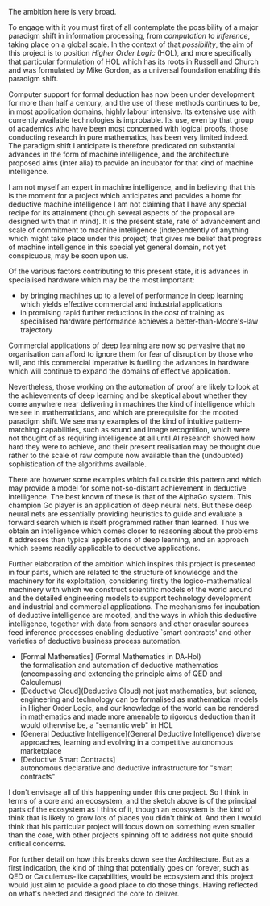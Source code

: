 The ambition here is very broad.

To engage with it you must first of all contemplate the possibility of a major paradigm shift in information processing, from _computation_ to _inference_, taking place on a global scale.
In the context of that _possibility_, the aim of this project is to position _Higher Order Logic_ (HOL), and more specifically that particular formulation of HOL which has its roots in Russell and Church and was formulated by Mike Gordon, as a universal foundation enabling this paradigm shift.

Computer support for formal deduction has now been under development for more than half a century, and the use of these methods continues to be, in most application domains, highly labour intensive.
Its extensive use with currently available technologies is improbable.
Its use, even by that group of academics who have been most concerned with logical proofs, those conducting research in pure mathematics, has been very limited indeed.
The paradigm shift I anticipate is therefore predicated on substantial advances in the form of machine intelligence, and the architecture proposed aims (inter alia) to provide an incubator for that kind of machine intelligence.

I am not myself an expert in machine intelligence, and in believing that this is the moment for a project which anticipates and provides a home for deductive machine intelligence I am not claiming that I have any special recipe for its attainment (though several aspects of the proposal are designed with that in mind).
It is the present state, rate of advancement and scale of commitment to machine intelligence (independently of anything which might take place under this project) that gives me belief that progress of machine intelligence in this special yet general domain, not yet conspicuous, may be soon upon us.

Of the various factors contributing to this present state, it is advances in specialised hardware which may be the most important:
- by bringing machines up to a level of performance in deep learning which yields effective commercial and industrial applications
- in promising rapid further reductions in the cost of training as specialised hardware performance achieves a better-than-Moore's-law trajectory

Commercial applications of deep learning are now so pervasive that no organisation can afford to ignore them for fear of disruption by those who will, and this commercial imperative is fuelling the advances in hardware which will continue to expand the domains of effective application.

Nevertheless, those working on the automation of proof are likely to look at the achievements of deep learning and be skeptical about whether they come anywhere near delivering in machines the kind of intelligence which we see in mathematicians, and which are prerequisite for the mooted paradigm shift.
We see many examples of the kind of intuitive pattern-matching capabilities, such as sound and image recognition, which were not thought of as requiring intelligence at all until AI research showed how hard they were to achieve, and their present realisation may be thought due rather to the scale of raw compute now available than the (undoubted) sophistication of the algorithms available.

There are however some examples which fall outside this pattern and which may provide a model for some not-so-distant achievement in deductive intelligence.
The best known of these is that of the AlphaGo system.
This champion Go player is an application of deep neural nets.
But these deep neural nets are essentially providing heuristics to guide and evaluate a forward search which is itself programmed rather than learned.
Thus we obtain an intelligence which comes closer to reasoning about the problems it addresses than typical applications of deep learning, and an approach which seems readily applicable to deductive applications.

Further elaboration of the ambition which inspires this project is presented in four parts, which are related to the structure of knowledge and the machinery for its exploitation, considering firstly the logico-mathematical machinery with which we construct scientific models of the world around and the detailed engineering models to support technology development and industrial and commercial applications.
The mechanisms for incubation of deductive intelligence are mooted, and the ways in which this deductive intelligence, together with data from sensors and other oracular sources feed inference processes enabling deductive `smart contracts' and other varieties of deductive business process automation.

- [Formal Mathematics] (Formal Mathematics in DA‑Hol)  
the formalisation and automation of deductive mathematics
(encompassing and extending the principle aims of QED and Calculemus)
- [Deductive Cloud](Deductive Cloud)
not just mathematics, but science, engineering and technology can be formalised as mathematical models in Higher Order Logic, and our knowledge of the world can be rendered in mathematics and made more amenable to rigorous deduction than it would otherwise be, a "semantic web" in HOL
- [General Deductive Intelligence](General Deductive Intelligence)
diverse approaches, learning and evolving in a competitive autonomous marketplace
- [Deductive Smart Contracts]  
autonomous declarative and deductive infrastructure for "smart contracts"

I don't envisage all of this happening under this one project.
So I think in terms of a core and an ecosystem, and the sketch above is of the principal parts of the ecosystem as I think of it, though an ecosystem is the kind of think that is likely to grow lots of places you didn't think of.
And then I would think that his particular project will focus down on something even smaller than the core, with other projects spinning off to address not quite should critical concerns.

For further detail on how this breaks down see the Architecture.
But as a first indication, the kind of thing that potentially goes on forever, such as QED or Calculemus-like capabilities, would be ecosystem and this project would just aim to provide a good place to do those things.
Having reflected on what's needed and designed the core to deliver.







